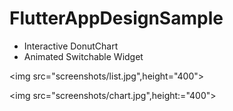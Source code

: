 # FlutterAppDesignSample

* Interactive DonutChart
* Animated Switchable Widget

<img src="screenshots/list.jpg",height="400">

<img src="screenshots/chart.jpg",height:="400">